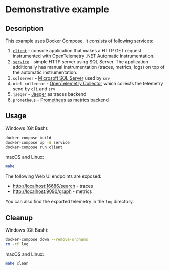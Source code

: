 # Demonstrative example

## Description

This example uses Docker Compose.
It consists of following services:

1. [`client`](Client) - console application that makes a HTTP GET request
   instrumented with OpenTelemetry .NET Automatic Instrumentation.
1. [`service`](Service) - simple HTTP server using SQL Server.
   The application additionally has manual instrumentation (traces, metrics, logs)
   on top of the automatic instrumentation.
1. `sqlserver` - [Microsoft SQL Server](https://hub.docker.com/_/microsoft-mssql-server)
   used by `srv`
1. `otel-collector` - [OpenTelemetry Collector](https://opentelemetry.io/docs/collector/)
   which collects the telemetry send by `cli` and `srv`
1. `jaeger` - [Jaeger](https://www.jaegertracing.io/) as traces backend
1. `prometheus` - [Prometheus](https://prometheus.io/) as metrics backend

## Usage

Windows (Git Bash):

```sh
docker-compose build
docker-compose up -d service
docker-compose run client
```

macOS and Linux:

```sh
make
```

The following Web UI endpoints are exposed:

- <http://localhost:16686/search> - traces
- <http://localhost:9090/graph> - metrics

You can also find the exported telemetry in the `log` directory.

## Cleanup

Windows (Git Bash):

```sh
docker-compose down --remove-orphans
rm -rf log
```

macOS and Linux:

```sh
make clean
```
